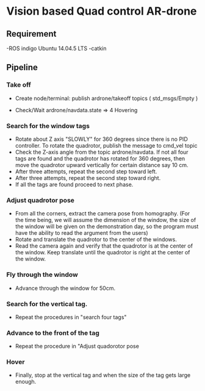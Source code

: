 # Vision based Quad control AR-drone

## Requirement
-ROS indigo Ubuntu 14.04.5 LTS
-catkin

## Pipeline

### Take off 

* Create node/terminal:  publish ardrone/takeoff topics ( std_msgs/Empty )

* Check/Wait ardrone/navdata.state => 4 Hovering

### Search for the window tags

* Rotate about Z axis "SLOWLY" for 360 degrees since there is no PID controller. To rotate the quadrotor, publish the message to cmd_vel topic 
* Check the Z-axis angle from the topic ardrone/navdata. If not all four tags are found and the quadrotor has rotated for 360 degrees, then move the quadrotor upward vertically for certain distance say 10 cm.
* After three attempts, repeat the second step toward left.
* After three attempts, repeat the second step toward right.
* If all the tags are found proceed to next phase.

### Adjust quadrotor pose

* From all the corners, extract the camera pose from homography. (For the time being, we will assume the dimension of the window, the size of the window will be given on the demonstration day, so the program must have the ability to read the argument from the users)
* Rotate and translate the quadrotor to the center of the windows.
* Read the camera again and verify that the quadrotor is at the center of the window. Keep translate until the quadrotor is right at the center of the window.

### Fly through the window

* Advance through the window for 50cm.

### Search for the vertical tag.

* Repeat the procedures in "search four tags" 

### Advance to the front of the tag

* Repeat the procedure in "Adjust quadorotor pose

### Hover 

* Finally, stop at the vertical tag and when the size of the tag gets large enough.
